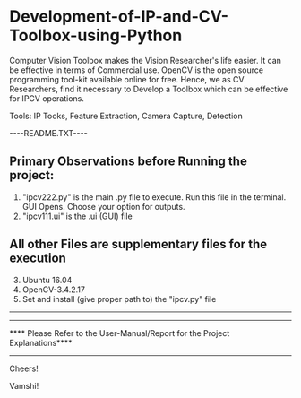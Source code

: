 # Development-of-IP-and-CV-Toolbox-using-Python
Computer Vision Toolbox makes the Vision Researcher's life easier. It can be effective in terms of Commercial use. 
OpenCV is the open source programming tool-kit available online for free.
Hence, we as CV Researchers, find it necessary to Develop a Toolbox which can be effective for IPCV operations.

Tools: IP Tooks, Feature Extraction, Camera Capture, Detection

----README.TXT----

Primary Observations before Running the project: 
------------------------------------------------
1. "ipcv222.py" is the main .py file to execute. Run this file in the terminal. GUI Opens. Choose your option for outputs.
2. "ipcv111.ui" is the .ui (GUI) file 

****All other Files are supplementary files for the execution****
-----------------------
3. Ubuntu 16.04
4. OpenCV-3.4.2.17
5. Set and install (give proper path to) the "ipcv.py" file
-----------------------

****************************************************************************
**** Please Refer to the User-Manual/Report for the Project Explanations****
****************************************************************************

Cheers!

Vamshi!
